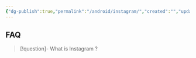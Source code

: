 ```yaml
---
{"dg-publish":true,"permalink":"/android/instagram/","created":"","updated":""}
---
```


## FAQ
> [!question]- What is Instagram ?